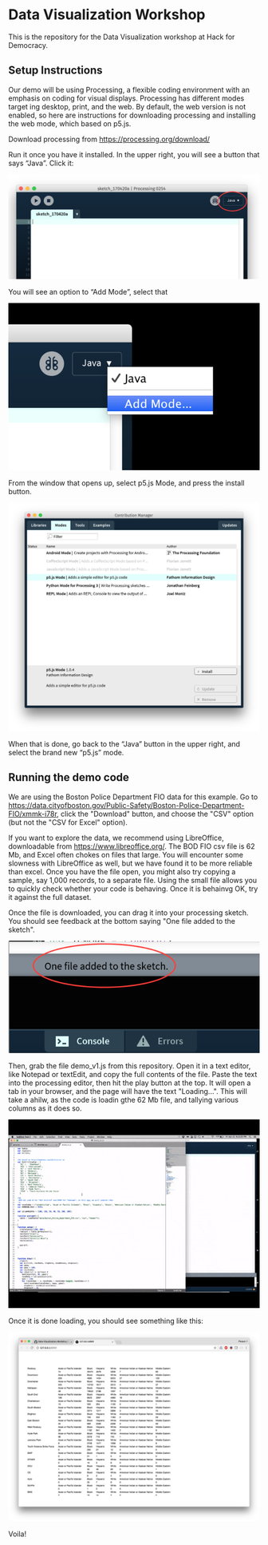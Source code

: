 # Data Visualization Workshop

This is the repository for the Data Visualization workshop at Hack for Democracy.

## Setup Instructions

Our demo will be using Processing, a flexible coding environment with an emphasis on coding for visual displays. Processing has different modes target ing desktop, print, and the web. By default, the web version is not enabled, so here are instructions for downloading processing and installing the web mode, which based on p5.js.

Download processing from https://processing.org/download/

Run it once you have it installed. In the upper right, you will see a button that says “Java”. Click it:

![screen1](screenshots/screenshot1.png)

You will see an option to “Add Mode”, select that

![screen2](screenshots/screenshot2.png)

From the window that opens up, select p5.js Mode, and press the install button.

![screen3](screenshots/screenshot3.png)

When that is done, go back to the “Java” button in the upper right, and select the brand new “p5.js” mode.

## Running the demo code

We are using the Boston Police Department FIO data for this example. Go to https://data.cityofboston.gov/Public-Safety/Boston-Police-Department-FIO/xmmk-i78r, click the "Download" button, and choose the "CSV" option (but not the "CSV for Excel" option). 

If you want to explore the data, we recommend using LibreOffice, downloadable from https://www.libreoffice.org/. The BOD FIO csv file is 62 Mb, and Excel often chokes on files that large. You will encounter some slowness with LibreOffice as well, but we have found it to be more reliable than excel. Once you have the file open, you might also try copying a sample, say 1,000 records, to a separate file. Using the small file allows you to quickly check whether your code is behaving. Once it is behainvg OK, try it against the full dataset. 

Once the file is downloaded, you can drag it into your processing sketch. You should see feedback at the bottom saying "One file added to the sketch".

![screen4](screenshots/screenshot4.png)

Then, grab the file demo_v1.js from this repository. Open it in a text editor, like Notepad or textEdit, and copy the full contents of the file. Paste the text into the processing editor, then hit the play button at the top. It will open a tab in your browser, and the page will have the text "Loading...". This will take a ahilw, as the code is loadin gthe 62 Mb file, and tallying various columns as it does so. 

![gif1](screenshots/paste_n_play.gif)

Once it is done loading, you should see something like this:

![screen5](screenshots/screenshot5.png)

Voila!
